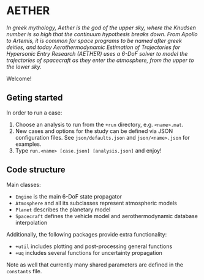 # AETHER

*In greek mythology, Aether is the god of the upper sky, where the Knudsen number is so high that the continuum hypothesis breaks down. From Apollo to Artemis, it is common for space programs to be named after greek deities, and today Aerothermodynamic Estimation of Trajectories for Hypersonic Entry Research (AETHER) uses a 6-DoF solver to model the trajectories of spacecraft as they enter the atmosphere, from the upper to the lower sky.*

Welcome!

## Geting started

In order to run a case:
1. Choose an analysis to run from the `+run` directory, e.g. `<name>.mat`.
2. New cases and options for the study can be defined via JSON configuration files. See `json/defaults.json` and `json/<name>.json` for examples.
3. Type `run.<name> [case.json] [analysis.json]` and enjoy!

## Code structure

Main classes:
- `Engine` is the main 6-DoF state propagator
- `Atmosphere` and all its subclasses represent atmospheric models
- `Planet` describes the planetary model
- `Spacecraft` defines the vehicle model and aerothermodynamic database interpolation

Additionally, the following packages provide extra functionality:
- `+util` includes plotting and post-processing general functions
- `+uq` includes several functions for uncertainty propagation

Note as well that currently many shared parameters are defined in the `constants` file.

